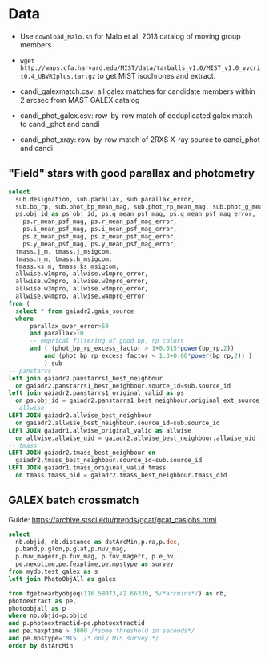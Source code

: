 # Data

* Use `download_Malo.sh` for Malo et al. 2013 catalog of moving group members
* `wget http://waps.cfa.harvard.edu/MIST/data/tarballs_v1.0/MIST_v1.0_vvcrit0.4_UBVRIplus.tar.gz` to get MIST isochrones and extract.

* candi_galexmatch.csv: all galex matches for candidate members within 2 arcsec from MAST GALEX catalog
* candi_phot_galex.csv: row-by-row match of deduplicated galex match to candi_phot and candi
* candi_phot_xray: row-by-row match of 2RXS X-ray source to candi_phot and candi

## "Field" stars with good parallax and photometry

```sql
select
  sub.designation, sub.parallax, sub.parallax_error,
  sub.bp_rp, sub.phot_bp_mean_mag, sub.phot_rp_mean_mag, sub.phot_g_mean_mag, sub.phot_variable_flag,
  ps.obj_id as ps_obj_id, ps.g_mean_psf_mag, ps.g_mean_psf_mag_error,
    ps.r_mean_psf_mag, ps.r_mean_psf_mag_error,
    ps.i_mean_psf_mag, ps.i_mean_psf_mag_error,
    ps.z_mean_psf_mag, ps.z_mean_psf_mag_error,
    ps.y_mean_psf_mag, ps.y_mean_psf_mag_error,
  tmass.j_m, tmass.j_msigcom,
  tmass.h_m, tmass.h_msigcom,
  tmass.ks_m, tmass.ks_msigcom,
  allwise.w1mpro, allwise.w1mpro_error,
  allwise.w2mpro, allwise.w2mpro_error,
  allwise.w3mpro, allwise.w3mpro_error,
  allwise.w4mpro, allwise.w4mpro_error
from (
  select * from gaiadr2.gaia_source
  where
      parallax_over_error>50
      and parallax>10
      -- emprical filtering of good bp, rp colors
      and ( (phot_bp_rp_excess_factor > 1+0.015*power(bp_rp,2))
          and (phot_bp_rp_excess_factor < 1.3+0.06*power(bp_rp,2)) )
          ) sub
-- panstarrs
left join gaiadr2.panstarrs1_best_neighbour
  on gaiadr2.panstarrs1_best_neighbour.source_id=sub.source_id
left join gaiadr2.panstarrs1_original_valid as ps
  on ps.obj_id = gaiadr2.panstarrs1_best_neighbour.original_ext_source_id
-- allwise
LEFT JOIN gaiadr2.allwise_best_neighbour
  on gaiadr2.allwise_best_neighbour.source_id=sub.source_id
LEFT JOIN gaiadr1.allwise_original_valid as allwise
  on allwise.allwise_oid = gaiadr2.allwise_best_neighbour.allwise_oid
-- tmass
LEFT JOIN gaiadr2.tmass_best_neighbour on
  gaiadr2.tmass_best_neighbour.source_id=sub.source_id
LEFT JOIN gaiadr1.tmass_original_valid tmass
  on tmass.tmass_oid = gaiadr2.tmass_best_neighbour.tmass_oid
```


## GALEX batch crossmatch

Guide: https://archive.stsci.edu/prepds/gcat/gcat_casjobs.html

```sql
select
  nb.objid, nb.distance as dstArcMin,p.ra,p.dec,
  p.band,p.glon,p.glat,p.nuv_mag,
  p.nuv_magerr,p.fuv_mag, p.fuv_magerr, p.e_bv,
  pe.nexptime,pe.fexptime,pe.mpstype as survey
from mydb.test_galex as s
left join PhotoObjAll as galex

from fgetnearbyobjeq(116.58073,42.66339, 5/*arcmins*/) as nb,
photoextract as pe,
photoobjall as p
where nb.objid=p.objid
and p.photoextractid=pe.photoextractid
and pe.nexptime > 3000 /*some threshold in seconds*/
and pe.mpstype='MIS' /* only MIS survey */
order by dstArcMin        
```

